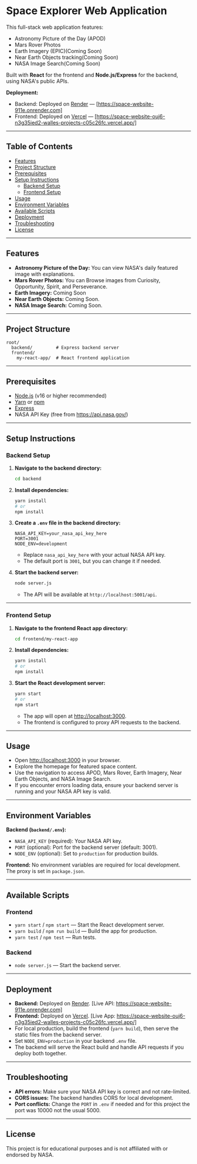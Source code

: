 # Space Explorer Web Application

This full-stack web application features:

- Astronomy Picture of the Day (APOD)
- Mars Rover Photos
- Earth Imagery (EPIC)(Coming Soon)
- Near Earth Objects tracking(Coming Soon)
- NASA Image Search(Coming Soon)

Built with **React** for the frontend and **Node.js/Express** for the backend, using NASA's public APIs.

**Deployment:**
- Backend: Deployed on [Render](https://render.com/) — [https://space-website-911e.onrender.com]
- Frontend: Deployed on [Vercel](https://vercel.com/) — [https://space-website-ouj6-n3g35ied2-walles-projects-c05c26fc.vercel.app/]

---

## Table of Contents

- [Features](#features)
- [Project Structure](#project-structure)
- [Prerequisites](#prerequisites)
- [Setup Instructions](#setup-instructions)
  - [Backend Setup](#backend-setup)
  - [Frontend Setup](#frontend-setup)
- [Usage](#usage)
- [Environment Variables](#environment-variables)
- [Available Scripts](#available-scripts)
- [Deployment](#deployment)
- [Troubleshooting](#troubleshooting)
- [License](#license)

---

## Features

- **Astronomy Picture of the Day:** You can view NASA's daily featured image with explanations.
- **Mars Rover Photos:** You can Browse images from Curiosity, Opportunity, Spirit, and Perseverance.
- **Earth Imagery:** Coming Soon
- **Near Earth Objects:** Coming Soon.
- **NASA Image Search:** Coming Soon.

---

## Project Structure

```
root/
  backend/         # Express backend server
  frontend/
    my-react-app/  # React frontend application
```

---

## Prerequisites

- [Node.js](https://nodejs.org/) (v16 or higher recommended)
- [Yarn](https://yarnpkg.com/) or [npm](https://www.npmjs.com/)
- [Express](https://expressjs.com/en/4x/api.html)
- NASA API Key (free from https://api.nasa.gov/)

---

## Setup Instructions

### Backend Setup

1. **Navigate to the backend directory:**
   ```bash
   cd backend
   ```

2. **Install dependencies:**
   ```bash
   yarn install
   # or
   npm install
   ```

3. **Create a `.env` file in the backend directory:**
   ```
   NASA_API_KEY=your_nasa_api_key_here
   PORT=3001
   NODE_ENV=development
   ```
   - Replace `nasa_api_key_here` with your actual NASA API key.
   - The default port is `3001`, but you can change it if needed.

4. **Start the backend server:**
   ```bash
   node server.js
   ```
   - The API will be available at `http://localhost:5001/api`.

---

### Frontend Setup

1. **Navigate to the frontend React app directory:**
   ```bash
   cd frontend/my-react-app
   ```

2. **Install dependencies:**
   ```bash
   yarn install
   # or
   npm install
   ```

3. **Start the React development server:**
   ```bash
   yarn start
   # or
   npm start
   ```
   - The app will open at [http://localhost:3000](http://localhost:3000).
   - The frontend is configured to proxy API requests to the backend.

---

## Usage

- Open [http://localhost:3000](http://localhost:3000) in your browser.
- Explore the homepage for featured space content.
- Use the navigation to access APOD, Mars Rover, Earth Imagery, Near Earth Objects, and NASA Image Search.
- If you encounter errors loading data, ensure your backend server is running and your NASA API key is valid.

---

## Environment Variables

**Backend (`backend/.env`):**
- `NASA_API_KEY` (required): Your NASA API key.
- `PORT` (optional): Port for the backend server (default: 3001).
- `NODE_ENV` (optional): Set to `production` for production builds.

**Frontend:** No environment variables are required for local development. The proxy is set in `package.json`.

---

## Available Scripts

### Frontend

- `yarn start` / `npm start` — Start the React development server.
- `yarn build` / `npm run build` — Build the app for production.
- `yarn test` / `npm test` — Run tests.

### Backend

- `node server.js` — Start the backend server.

---

## Deployment

- **Backend:** Deployed on [Render](https://render.com/). [Live API: https://space-website-911e.onrender.com]
- **Frontend:** Deployed on [Vercel](https://vercel.com/). [Live App: https://space-website-ouj6-n3g35ied2-walles-projects-c05c26fc.vercel.app/]
- For local production, build the frontend (`yarn build`), then serve the static files from the backend server.
- Set `NODE_ENV=production` in your backend `.env` file.
- The backend will serve the React build and handle API requests if you deploy both together.

---

## Troubleshooting

- **API errors:** Make sure your NASA API key is correct and not rate-limited.
- **CORS issues:** The backend handles CORS for local development.
- **Port conflicts:** Change the `PORT` in `.env` if needed and for this project the port was 10000 not the usual 5000.

---

## License

This project is for educational purposes and is not affiliated with or endorsed by NASA.
